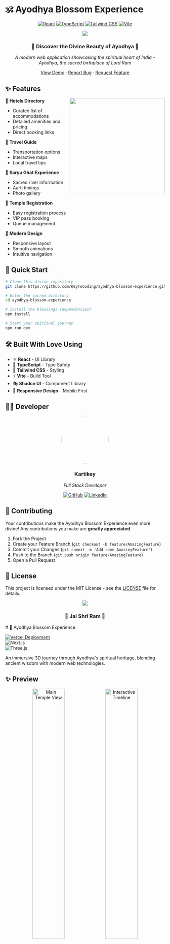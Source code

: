 # 🕉️ Ayodhya Blossom Experience

<div align="center">

[![React](https://img.shields.io/badge/React-20232A?style=for-the-badge&logo=react&logoColor=61DAFB)](https://reactjs.org/)
[![TypeScript](https://img.shields.io/badge/TypeScript-007ACC?style=for-the-badge&logo=typescript&logoColor=white)](https://www.typescriptlang.org/)
[![Tailwind CSS](https://img.shields.io/badge/Tailwind_CSS-38B2AC?style=for-the-badge&logo=tailwind-css&logoColor=white)](https://tailwindcss.com/)
[![Vite](https://img.shields.io/badge/Vite-646CFF?style=for-the-badge&logo=vite&logoColor=white)](https://vitejs.dev/)

<img src="https://raw.githubusercontent.com/andreasbm/readme/master/assets/lines/colored.png">

### 🙏 Discover the Divine Beauty of Ayodhya 🙏

_A modern web application showcasing the spiritual heart of India - Ayodhya, the sacred birthplace of Lord Ram_

[View Demo](https://ayodhya-blossom.vercel.app) · [Report Bug](https://github.com/KeyToCoding/ayodhya-blossom-experience/issues) · [Request Feature](https://github.com/KeyToCoding/ayodhya-blossom-experience/issues)

</div>

## ✨ Features

<img align="right" width="300" src="https://raw.githubusercontent.com/andreasbm/readme/master/assets/demo/demo.gif"/>

🏨 **Hotels Directory**
- Curated list of accommodations
- Detailed amenities and pricing
- Direct booking links

🚗 **Travel Guide**
- Transportation options
- Interactive maps
- Local travel tips

🌊 **Saryu Ghat Experience**
- Sacred river information
- Aarti timings
- Photo gallery

📝 **Temple Registration**
- Easy registration process
- VIP pass booking
- Queue management

🎨 **Modern Design**
- Responsive layout
- Smooth animations
- Intuitive navigation

## 🚀 Quick Start

```bash
# Clone this divine repository
git clone https://github.com/KeyToCoding/ayodhya-blossom-experience.git

# Enter the sacred directory
cd ayodhya-blossom-experience

# Install the blessings (dependencies)
npm install

# Start your spiritual journey
npm run dev
```

## 🛠️ Built With Love Using

- ⚛️ **React** - UI Library
- 🔷 **TypeScript** - Type Safety
- 🎨 **Tailwind CSS** - Styling
- ⚡ **Vite** - Build Tool
- 🎭 **Shadcn UI** - Component Library
- 📱 **Responsive Design** - Mobile First

## 👨‍💻 Developer

<div align="center">
  <img src="![WhatsApp Image 2025-03-30 at 12 40 03_22e5941d](https://github.com/user-attachments/assets/18326d15-28c8-43fa-a6b6-8fbf390d3923)
" width="150px" style="border-radius: 50%"/>
  
  ### Kartikey
  _Full Stack Developer_

  [![GitHub](https://img.shields.io/badge/GitHub-100000?style=for-the-badge&logo=github&logoColor=white)](https://github.com/KeyToCoding)
  [![LinkedIn](https://img.shields.io/badge/LinkedIn-0077B5?style=for-the-badge&logo=linkedin&logoColor=white)](https://www.linkedin.com/in/kartikey28/)
</div>

## 🤝 Contributing

Your contributions make the Ayodhya Blossom Experience even more divine! Any contributions you make are **greatly appreciated**.

1. Fork the Project
2. Create your Feature Branch (`git checkout -b feature/AmazingFeature`)
3. Commit your Changes (`git commit -m 'Add some AmazingFeature'`)
4. Push to the Branch (`git push origin feature/AmazingFeature`)
5. Open a Pull Request

## 📜 License

This project is licensed under the MIT License - see the [LICENSE](LICENSE) file for details.

<div align="center">
  <img src="https://raw.githubusercontent.com/andreasbm/readme/master/assets/lines/rainbow.png">
  
  ### 🙏 Jai Shri Ram 🙏
</div>
# 🌸 Ayodhya Blossom Experience  

[![Vercel Deployment](https://img.shields.io/badge/Deployed_on-Vercel-black?logo=vercel)](https://ayodhya-blossom-experience.vercel.app/)  
![Next.js](https://img.shields.io/badge/Next.js-13-blue?logo=nextdotjs)  
![Three.js](https://img.shields.io/badge/Three.js-WebGL-orange)  

An immersive 3D journey through Ayodhya's spiritual heritage, blending ancient wisdom with modern web technologies.  

## ✨ Preview  

<div align="center">  
  <img src="https://i.imgur.com/JKQmX0h.png" width="45%" alt="Main Temple View"/>  
  <img src="https://i.imgur.com/Lp3mV9P.png" width="45%" alt="Interactive Timeline"/>  
</div>  

## 🚀 Features  

| Component | Technology |  
|-----------|------------|  
| 3D Temple Model | Three.js + GLTFLoader |  
| Scroll Animations | GSAP + ScrollTrigger |  
| Particle Effects | Shader Programming |  
| Mobile Optimization | Responsive Design |  

## 🛠️ Development  

1. **Clone**  
   ```bash   
   git clone https://github.com/your-repo/ayodhya-blossom.git  
